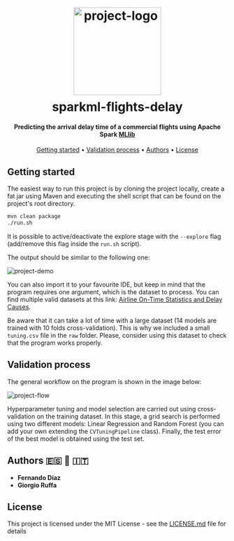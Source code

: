 <h1 align="center">
  <div style="margin:10px;">
    <img src="https://github.com/fdiazgon/fdiazgon.github.io/blob/master/art/sparkml-flights-delay-logo.png?raw=true" alt="project-logo" width="200px">
  </div>
  sparkml-flights-delay
</h1>

<h4 align="center">
Predicting the arrival delay time of a commercial flights using Apache Spark <a href="https://spark.apache.org/mllib/">MLlib</a>
</h4>

<p align="center">
  <a href="#getting-started">Getting started</a> •
  <a href="#validation-process">Validation process</a> •
  <a href="#authors-es-blue_heart-it">Authors</a> •
  <a href="#license">License</a>
 </p>

## Getting started

The easiest way to run this project is by cloning the project locally, create a fat jar using Maven and executing the shell
script that can be found on the project's root directory.

```bash
mvn clean package
./run.sh
```

It is possible to active/deactivate the explore stage with the `--explore` flag (add/remove this flag inside the 
`run.sh` script).

The output should be similar to the following one:

![project-demo](https://github.com/fdiazgon/fdiazgon.github.io/blob/master/art/sparkml-flights-delay-demo.gif?raw=true)

You can also import it to your favourite IDE, but keep in mind that the program requires one argument, which is the dataset
to process. You can find multiple valid datasets at this link: [Airline On-Time Statistics and Delay Causes](http://stat-computing.org/dataexpo/2009/the-data.html).

Be aware that it can take a lot of time with a large dataset (14 models are trained with 10 folds cross-validation).
This is why we included a small `tuning.csv` file in the `raw` folder. Please, consider using this dataset to check
that the program works properly.

## Validation process

The general workflow on the program is shown in the image below:

![project-flow](https://github.com/fdiazgon/fdiazgon.github.io/blob/master/art/sparkml-flights-delay-flow.png?raw=true)

Hyperparameter tuning and model selection are carried out using cross-validation on the training dataset. In this stage,
a grid search is performed using two different models: Linear Regression and Random Forest (you can add your own 
extending the `CVTuningPipeline` class). Finally, the test error of the best model is obtained using the test set.

## Authors :es: :blue_heart: :it:

* **Fernando Díaz**
* **Giorgio Ruffa**

## License

This project is licensed under the MIT License - see the [LICENSE.md](LICENSE.md) file for details
